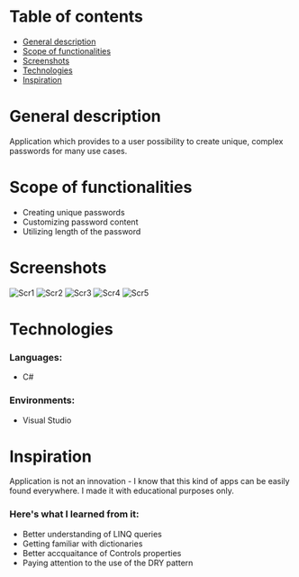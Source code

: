 # Table of contents
* [General description](#general-description)
* [Scope of functionalities](#scope-of-functionalities)
* [Screenshots](#screenshots)
* [Technologies](#technologies)
* [Inspiration](#inspiration)

# General description

Application which provides to a user possibility to create unique, complex passwords for many use cases.

# Scope of functionalities

* Creating unique passwords
* Customizing password content
* Utilizing length of the password

# Screenshots

![Scr1](https://i.ibb.co/LkTDHpY/pgen1.png)
![Scr2](https://i.ibb.co/h278J39/pgen2.png)
![Scr3](https://i.ibb.co/dmvxxj4/pgen3.png)
![Scr4](https://i.ibb.co/521cq4k/pgen4.png)
![Scr5](https://i.ibb.co/PzXjx8Q/pgen5.png)

# Technologies

### Languages:
* C#

### Environments:
* Visual Studio

# Inspiration

Application is not an innovation - I know that this kind of apps can be easily found everywhere. I made it with educational purposes only.

### Here's what I learned from it:
* Better understanding of LINQ queries
* Getting familiar with dictionaries
* Better accquaitance of Controls properties
* Paying attention to the use of the DRY pattern


